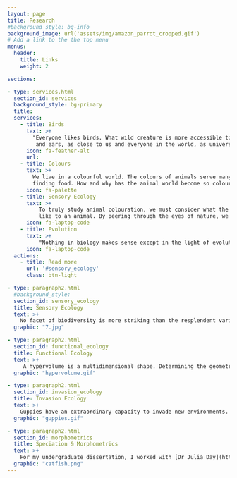 ```yaml
---
layout: page
title: Research
#background_style: bg-info
background_image: url('assets/img/amazon_parrot_cropped.gif')
# Add a link to the the top menu
menus:
  header:
    title: Links
    weight: 2

sections:

- type: services.html
  section_id: services
  background_style: bg-primary
  title:
  services:
    - title: Birds
      text: >+
        "Everyone likes birds. What wild creature is more accessible to our eyes
         and ears, as close to us and everyone in the world, as universal as a bird?" - David Attenborough
      icon: fa-feather-alt
      url:
    - title: Colours
      text: >+
        We live in a colourful world. The colours of animals serve many functions from finding a mate to
        finding food. How and why has the animal world become so colourful?
      icon: fa-palette
    - title: Sensory Ecology
      text: >+
          To truly study animal colouration, we must consider what the world looks
          like to an animal. By peering through the eyes of nature, we can begin to understand the functions of animal colours.
      icon: fa-laptop-code
    - title: Evolution
      text: >+
          "Nothing in biology makes sense except in the light of evolution" - Theodosius Dobzhansky
      icon: fa-laptop-code
  actions:
    - title: Read more
      url: '#sensory_ecology'
      class: btn-light

- type: paragraph2.html
  #background_style:
  section_id: sensory_ecology
  title: Sensory Ecology
  text: >+
    No facet of biodiversity is more striking than the resplendent variety of animal colouration. Thus, understanding the mechanisms and functions underlying this variety is pivotal to understanding biodiversity itself. For my PhD in the [Stoddard Lab](https://www.marycstoddard.com/) at Princeton I am investigating the ecology and evolution of plumage colouration in parrots, arguably the most social, vocal, intelligent and colourful birds.
  graphic: "7.jpg"

- type: paragraph2.html
  section_id: functional_ecology
  title: Functional Ecology
  text: >+
     A hypervolume is a multidimensional shape. Determining the geometry of such shapes can be a complicated task. [Dr Benjamin Blonder](https://benjaminblonder.org/) has developed a new method for estimating the shape of a hypervolume, which employs kernel density estimation (read about it [here](http://www.benjaminblonder.org/papers/2014_GEB.pdf)). Under the supervision of Dr Blonder and [Dr Joseph Tobias](http://www.tobiaslab.net/) (my supervisor while I was a master's student at Imperial College), I have been exploring the properties of the avian hypervolume, which is a trait/functional space since its axes are defined by traits or principal components of traits. On these spaces, each point represents the data for a single species. (on the graph to the left, the red represents real data and the blue is simulated). <br> <br> In the case of the avian hypervolume, I am investigating whether the occupation density (number of points per unit volume) of the space is different near higher threat species than near lower threat species. This can help estimate the loss of unique function when extinction happens and possibly help identify species that might be of conservation importance.
  graphic: "hypervolume.gif"

- type: paragraph2.html
  section_id: invasion_ecology
  title: Invasion Ecology
  text: >+
    Guppies have an extraordinary capacity to invade new environments. Native to Trinidad and north-east South America, guppies have now spread to every continent except Antarctica. My supervisor as the University of the West Indies, [Dr Amy Deacon](https://amydeacon.weebly.com/), has shown that a single female guppy is able to establish a mesocosm population that can survive two years (female guppies can store sperm once they've mated!). We are now investigating the colonising ability of ornamental and wild guppies. <br> I also carried out experiments that examined whether guppies are good mosquito control agents. I use guppies as a model system for behavioural experiments, looking at shoaling behaviour and the transmission of information between species.
  graphic: "guppies.gif"

- type: paragraph2.html
  section_id: morphometrics
  title: Speciation & Morphometrics
  text: >+
    For my undergraduate dissertation, I worked with [Dr Julia Day](https://www.ucl.ac.uk/~ucbtjjd/Site/home.html) and [Dr Antonia Ford](https://www.ucl.ac.uk/~ucbtjjd/Site/Antonia.html) to test whether there were morphological differences among populations of a suckermouth catfish (Chiloglanis anoterus). Using geometric morphometrics, we found that significant morphological differences existed only among male tail morphologies for different populations. Combined with genetic data, this is an exciting example of sexual selection in the process of generating new species. [(Publication here)](https://onlinelibrary.wiley.com/doi/10.1111/bij.12650)
  graphic: "catfish.png"
---
```

